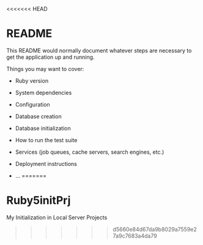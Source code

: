 <<<<<<< HEAD
# README

This README would normally document whatever steps are necessary to get the
application up and running.

Things you may want to cover:

* Ruby version

* System dependencies

* Configuration

* Database creation

* Database initialization

* How to run the test suite

* Services (job queues, cache servers, search engines, etc.)

* Deployment instructions

* ...
=======
# Ruby5initPrj
My Initialization in Local Server Projects
>>>>>>> d5660e84d67da9b8029a7559e27a9c7683a4da79
